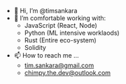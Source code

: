 - 👋 Hi, I’m @timsankara
- 👀 I’m comfortable working with:
  - JavaScript (React, Node)
  - Python (ML intensive worklaods)
  - Rust (Entire eco-system)
  - Solidity
- 📫 How to reach me ...
  - tim.sankara@gmail.com
  - chimpy.the.dev@outlook.com

<!---
timsankara/timsankara is a ✨ special ✨ repository because its `README.md` (this file) appears on your GitHub profile.
You can click the Preview link to take a look at your changes.
--->

